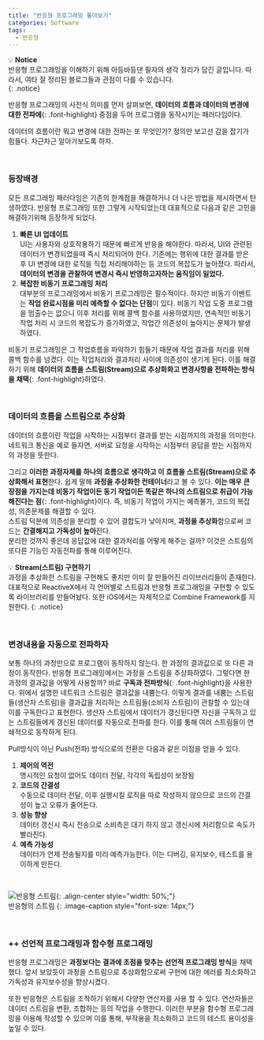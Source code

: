 ```yaml
---
title: "반응형 프로그래밍 톺아보기"
categories: Software
tags:
  - 반응형
---  
```



💡 **Notice**  
반응형 프로그래밍을 이해하기 위해 아등바등댄 필자의 생각 정리가 담긴 글입니다. 따라서, 여타 잘 정리된 블로그들과 관점이 다를 수 있습니다.  
{: .notice}

반응형 프로그래밍의 사전식 의미를 먼저 살펴보면, **데이터의 흐름과 데이터의 변경에 대한 전파에**{: .font-highlight} 중점을 두어 프로그램을 동작시키는 패러다임이다.

데이터의 흐름이란 뭐고 변경에 대한 전파는 또 무엇인가? 정의만 보고선 감을 잡기가 힘들다. 차근차근 알아가보도록 하자.  

<br />  

### 등장배경  
모든 프로그래밍 패러다임은 기존의 한계점을 해결하거나 더 나은 방법을 제시하면서 탄생하였다. 반응형 프로그래밍 또한 그렇게 시작되었는데 대표적으로 다음과 같은 고민을 해결하기위해 등장하게 되었다.  

1. **빠른 UI 업데이트**  
UI는 사용자와 상호작용하기 때문에 빠르게 반응을 해야한다. 따라서, UI와 관련된 데이터가 변경되었을때 즉시 처리되어야 한다. 기존에는 행위에 대한 결과를 받은 후 UI 변경에 대한 로직을 직접 처리해야하는 등 코드의 복잡도가 높아졌다. 따라서, **데이터의 변경을 관찰하여 변경시 즉시 반영하고자하는 움직임이 일었다.**  
2. **복잡한 비동기 프로그래밍 처리**  
대부분의 프로그래밍에서 비동기 프로그래밍은 필수적이다. 하지만 비동기 이벤트는 **작업 완료시점을 미리 예측할 수 없다는 단점**이 있다. 비동기 작업 도중 프로그램을 멈출수는 없으니 이후 처리를 위해 콜백 함수를 사용하였지만, 연속적인 비동기 작업 처리 시 코드의 복잡도가 증가하였고, 작업간 의존성이 높아지는 문제가 발생하였다.

비동기 프로그래밍은 그 작업흐름을 파악하기 힘들기 때문에 작업 결과를 처리를 위해 콜백 함수를 넘겼다. 이는 작업처리와 결과처리 사이에 의존성이 생기게 된다. 이를 해결하기 위해 **데이터의 흐름을 스트림(Stream)으로 추상화화고 변경사항을 전파하는 방식을 채택**{: .font-highlight}하였다.

<br />  

### 데이터의 흐름을 스트림으로 추상화  
데이터의 흐름이란 작업을 시작하는 시점부터 결과를 받는 시점까지의 과정을 의미한다. 네트워크 통신을 예로 들자면, 서버로 요청을 시작하는 시점부터 응답을 받는 시점까지의 과정을 뜻한다.  

그리고 **이러한 과정자체를 하나의 흐름으로 생각하고 이 흐름을 스트림(Stream)으로 추상화해서 표현**한다. 쉽게 말해 **과정을 추상화한 컨테이너**라고 볼 수 있다. **이는 매우 큰 장점을 가지는데 비동기 작업이든 동기 작업이든 똑같은 하나의 스트림으로 취급이 가능해진다는 점**{: .font-highlight}이다. 즉, 비동기 작업이 가지는 예측불가, 코드의 복잡성, 의존문제를 해결할 수 있다.  
스트림 덕분에 의존성을 분리할 수 있어 결합도가 낮아지며, **과정을 추상화**함으로써 코드는 **간결해지고 가독성이 높아**진다.  
분리한 것까지 좋은데 응답값에 대한 결과처리를 어떻게 해주는 걸까? 이것은 스트림의 또다른 기능인 자동전파를 통해 이루어진다.  

💡 **Stream(스트림) 구현하기**  
과정을 추상화한 스트림을 구현해도 좋지만 이미 잘 만들어진 라이브러리들이 존재한다. 대표적으로 ReactiveX에서 각 언어별로 스트림과 반응형 프로그래밍을 구현할 수 있도록 라이브러리를 만들어놨다. 또한 iOS에서는 자체적으로 Combine Framework를 지원한다.
{: .notice}  


<br />  

### 변경내용을 자동으로 전파하자
보통 하나의 과정만으로 프로그램이 동작하지 않는다. 한 과정의 결과값으로 또 다른 과정이 동작한다. 반응형 프로그래밍에서는 과정을 스트림을 추상화하였다. 그렇다면 한 과정의 결과값을 어떻게 사용할까? 바로 **구독과 전파방식**{: .font-highlight}을 사용한다. 위에서 설명한 네트워크 스트림은 결과값을 내뿜는다.  이렇게 결과를 내뿜는 스트림들(생산자 스트림)을 결과값을 처리하는 스트림들(소비자 스트림)이 관찰할 수 있는데 이를 구독한다고 표현한다. 생산자 스트림에서 데이터가 갱신된다면 자신을 구독하고 있는 스트림들에게 갱신된 데이터를 자동으로 전파를 한다. 이를 통해 여러 스트림들이 연쇄적으로 동작하게 된다.

Pull방식이 아닌 Push(전파) 방식으로의 전환은 다음과 같은 이점을 얻을 수 있다.

1. **제어의 역전**  
명시적인 요청이 없어도 데이터 전달, 각각의 독립성이 보장됨
2. **코드의 간결성**  
수동으로 데이터 전달, 이후 실행시킬 로직을 따로 작성하지 않으므로 코드의 간결성이 높고 오류가 줄어든다.
3. **성능 향상**  
데이터 갱신시 즉시 전송으로 소비측은 대기 하지 않고 갱신시에 처리함으로 속도가 빨라진다.
4. **예측 가능성**  
데이터가 언제 전송될지를 미리 예측가능한다. 이는 디버깅, 유지보수, 테스트를 용이하게 만든다.  

<br /> 

![반응형 스트림](https://user-images.githubusercontent.com/52196792/233775460-06ff76f2-6391-4ba9-b25f-a07bdb49052f.png){: .align-center style="width: 50%;"}  
반응형의 스트림
{: .image-caption style="font-size: 14px;"}  

<br />  

### ++ 선언적 프로그래밍과 함수형 프로그래밍

반응형 프로그래밍은 **과정보다는 결과에 초점을 맞추는 선언적 프로그래밍 방식**을 채택했다. 앞서 보았듯이 과정을 스트림으로 추상화함으로써 구현에 대한 에러를 최소화하고 가독성과 유지보수성을 향상시켰다.

또한 반응형은 스트림을 조작하기 위해서 다양한 연산자를 사용 할 수 있다. 연산자들은 데이터 스트림을 변환, 조합하는 등의 작업을 수행한다. 이러한 부분을 함수형 프로그래밍을 이용해 작성할 수 있으며 이를 통해, 부작용을 최소화하고 코드의 테스트 용이성을 높일 수 있다.